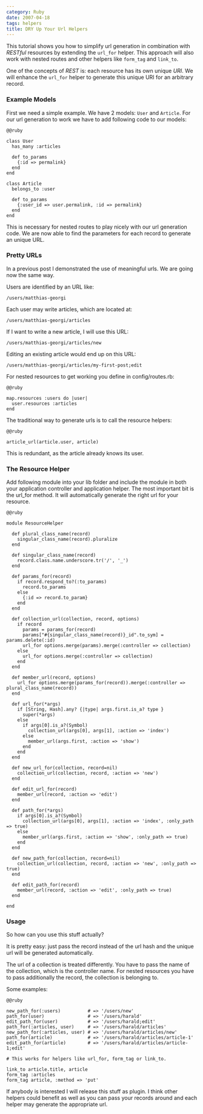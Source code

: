 ```yaml
--- 
category: Ruby
date: 2007-04-18
tags: helpers
title: DRY Up Your Url Helpers
---
```






This tutorial shows you how to simplify url generation in combination
with _RESTful_ resources by extending the `url_for` helper. This approach
will also work with nested routes and other helpers like `form_tag` and
`link_to`.

One of the concepts of _REST_ is: each resource has its own unique
_URI_. We will enhance the `url_for` helper to generate this unique URI
for an arbitrary record.

### Example Models

First we need a simple example. We have 2 models: `User` and
`Article`. For our url generation to work we have to add following code
to our models:

    @@ruby

    class User
      has_many :articles
     
      def to_params
        {:id => permalink}
      end
    end
     
    class Article
      belongs_to :user
     
      def to_params
        {:user_id => user.permalink, :id => permalink}
      end
    end


This is necessary for nested routes to play nicely with our url
generation code. We are now able to find the parameters for each
record to generate an unique URL.


### Pretty URLs

In a previous post I demonstrated the use of meaningful urls. We are
going now the same way.

Users are identified by an URL like:

    /users/matthias-georgi

Each user may write articles, which are located at:

    /users/matthias-georgi/articles

If I want to write a new article, I will use this URL:

    /users/matthias-georgi/articles/new

Editing an existing article would end up on this URL:

    /users/matthias-georgi/articles/my-first-post;edit

For nested resources to get working you define in config/routes.rb:

    @@ruby

    map.resources :users do |user|
      user.resources :articles
    end

The traditional way to generate urls is to call the resource helpers:

    @@ruby

    article_url(article.user, article)


This is redundant, as the article already knows its user.

### The Resource Helper

Add following module into your lib folder and include the module in
both your application controller and application helper. The most
important bit is the url_for method. It will automatically generate
the right url for your resource.

    @@ruby

    module ResourceHelper
     
      def plural_class_name(record)
        singular_class_name(record).pluralize
      end
     
      def singular_class_name(record)
        record.class.name.underscore.tr('/', '_')
      end
     
      def params_for(record)
        if record.respond_to?(:to_params)
          record.to_params
        else
          {:id => record.to_param}
        end
      end
     
      def collection_url(collection, record, options)
        if record
          params = params_for(record)
          params["#{singular_class_name(record)}_id".to_sym] = params.delete(:id)
          url_for options.merge(params).merge(:controller => collection)
        else
          url_for options.merge(:controller => collection)
        end
      end
     
      def member_url(record, options)
        url_for options.merge(params_for(record)).merge(:controller => plural_class_name(record))
      end
     
      def url_for(*args)
        if [String, Hash].any? {|type| args.first.is_a? type }
          super(*args)
        else
          if args[0].is_a?(Symbol)
            collection_url(args[0], args[1], :action => 'index')
          else
            member_url(args.first, :action => 'show')
          end
        end
      end
     
      def new_url_for(collection, record=nil)
        collection_url(collection, record, :action => 'new')
      end
     
      def edit_url_for(record)
        member_url(record, :action => 'edit')
      end
     
      def path_for(*args)
        if args[0].is_a?(Symbol)
          collection_url(args[0], args[1], :action => 'index', :only_path => true)
        else
          member_url(args.first, :action => 'show', :only_path => true)
        end
      end
     
      def new_path_for(collection, record=nil)
        collection_url(collection, record, :action => 'new', :only_path => true)
      end
     
      def edit_path_for(record)
        member_url(record, :action => 'edit', :only_path => true)
      end
     
    end


### Usage

So how can you use this stuff actually?

It is pretty easy: just pass the record instead of the url hash and
the unique url will be generated automatically.

The url of a collection is treated differently. You have to pass the
name of the collection, which is the controller name. For nested
resources you have to pass additionally the record, the collection is
belonging to.

Some examples:

    @@ruby

    new_path_for(:users)          # => '/users/new'
    path_for(user)                # => '/users/harald'
    edit_path_for(user)           # => '/users/harald;edit'
    path_for(:articles, user)     # => '/users/harald/articles'
    new_path_for(:articles, user) # => '/users/harald/articles/new'
    path_for(article)             # => '/users/harald/articles/article-1'
    edit_path_for(article)        # => '/users/harald/articles/article-1;edit'
     
    # This works for helpers like url_for, form_tag or link_to. 
     
    link_to article.title, article
    form_tag :articles
    form_tag article, :method => 'put'

If anybody is interested I will release this stuff as plugin. I think
other helpers could benefit as well as you can pass your records
around and each helper may generate the appropriate url.
